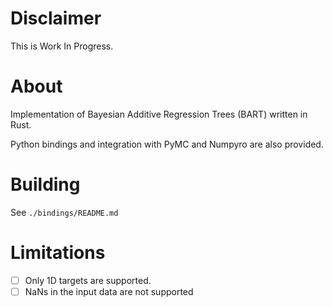 # Disclaimer

This is Work In Progress.

# About

Implementation of Bayesian Additive Regression Trees (BART) written in Rust.

Python bindings and integration with PyMC and Numpyro are also provided.

# Building

See `./bindings/README.md`

# Limitations

- [ ] Only 1D targets are supported.
- [ ] NaNs in the input data are not supported
